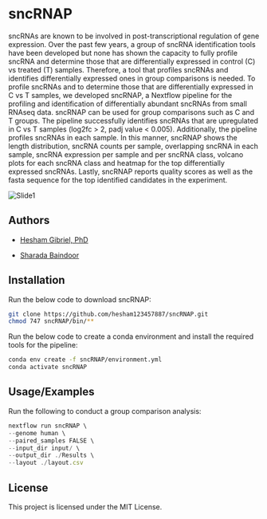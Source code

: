 
# sncRNAP

sncRNAs are known to be involved in post-transcriptional regulation of gene expression. Over the past few years, a group of sncRNA identification tools have been developed but none has shown the capacity to fully profile sncRNA and determine those that are differentially expressed in control (C) vs treated (T) samples. Therefore, a tool that profiles sncRNAs and identifies differentially expressed ones in group comparisons is needed. To profile sncRNAs and to determine those that are differentially expressed in C vs T samples, we developed sncRNAP, a Nextflow pipeline for the profiling and identification of differentially abundant sncRNAs from small RNAseq data. sncRNAP can be used for group comparisons such as C and T groups. The pipeline successfully identifies sncRNAs that are upregulated in C vs T samples (log2fc > 2, padj value < 0.005). Additionally, the pipeline profiles sncRNAs in each sample. In this manner, sncRNAP shows the length distribution, sncRNA counts per sample, overlapping sncRNA in each sample, sncRNA expression per sample and per sncRNA class,  volcano plots for each sncRNA class and heatmap for the top differentially expressed sncRNAs. Lastly, sncRNAP reports quality scores as well as the fasta sequence for the top identified candidates in the experiment.

![Slide1](https://user-images.githubusercontent.com/70538424/220607066-d3e01d96-23cb-445f-8247-d5f09e7da5bf.jpg)

## Authors

- [Hesham Gibriel, PhD](https://github.com/hesham123457887)

- [Sharada Baindoor](https://github.com/@sharadabaindoor1995)



## Installation

Run the below code to download sncRNAP:

```bash
git clone https://github.com/hesham123457887/sncRNAP.git
chmod 747 sncRNAP/bin/**
```

Run the below code to create a conda environment and install the required tools for the pipeline:

```bash
conda env create -f sncRNAP/environment.yml
conda activate sncRNAP
```
## Usage/Examples
Run the following to conduct a group comparison analysis:
```javascript
nextflow run sncRNAP \
--genome human \
--paired_samples FALSE \
--input_dir input/ \
--output_dir ./Results \
--layout ./layout.csv 
```

## License

This project is licensed under the MIT License.
